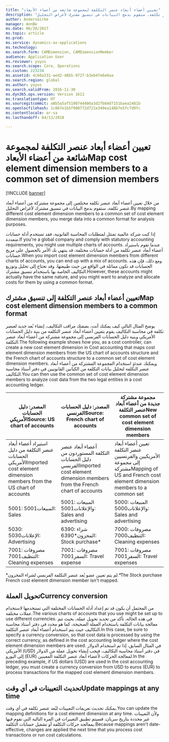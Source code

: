 ```yaml
---
title: "تعيين أعضاء أبعاد عنصر التكلفة لمجموعة شائعة من أعضاء الأبعاد"
description: "من خلال تعيين أعضاء أبعاد عنصر تكلفة مختلفين إلى مجموعة مشتركة من أعضاء أبعاد عنصر تكلفة، ستقوم بدمج البيانات في تنسيق مشترك لأغراض التحليل."
author: AndersGirke
manager: AnnBe
ms.date: 06/20/2017
ms.topic: article
ms.prod: 
ms.service: dynamics-ax-applications
ms.technology: 
ms.search.form: CAMDimension, CAMDimensionMember
audience: Application User
ms.reviewer: yuyus
ms.search.scope: Core, Operations
ms.custom: 223234
ms.assetid: 4c66a231-aed2-48b5-9727-b3eb4fe6e6aa
ms.search.region: global
ms.author: yuyus
ms.search.validFrom: 2016-11-30
ms.dyn365.ops.version: Version 1611
ms.translationtype: HT
ms.sourcegitcommit: a8b5a5af5108744406a3d2fb84d7151baea2481b
ms.openlocfilehash: 1c867e1b5f908772d721e349ea148b7e5fc7d9fc
ms.contentlocale: ar-sa
ms.lasthandoff: 04/13/2018

---
```


# <a name="map-cost-element-dimension-members-to-a-common-set-of-dimension-members"></a><span data-ttu-id="d4503-103">تعيين أعضاء أبعاد عنصر التكلفة لمجموعة شائعة من أعضاء الأبعاد</span><span class="sxs-lookup"><span data-stu-id="d4503-103">Map cost element dimension members to a common set of dimension members</span></span>

[!INCLUDE [banner](../includes/banner.md)]

<span data-ttu-id="d4503-104">من خلال تعيين أعضاء أبعاد عنصر تكلفة مختلفين إلى مجموعة مشتركة من أعضاء أبعاد عنصر تكلفة، ستقوم بدمج البيانات في تنسيق مشترك لأغراض التحليل.</span><span class="sxs-lookup"><span data-stu-id="d4503-104">By mapping different cost element dimension members to a common set of cost element dimension members, you merge data into a common format for analysis purposes.</span></span>

<span data-ttu-id="d4503-105">إذا كنت شركة عالمية تمتثل لمتطلبات المحاسبة القانونية، فقد تستخدم أدلة حسابات متعددة.</span><span class="sxs-lookup"><span data-stu-id="d4503-105">If you're a global company and comply with statutory accounting requirements, you might use multiple charts of accounts.</span></span> <span data-ttu-id="d4503-106">عندما تقوم باستيراد أعضاء أبعاد عنصر تكلفة من أدلة حسابات مختلفة، قد ينتهي بك الأمر بالحصول على مزيج حسابات.</span><span class="sxs-lookup"><span data-stu-id="d4503-106">When you import cost element dimension members from different charts of accounts, you can end up with a mix of accounts.</span></span> <span data-ttu-id="d4503-107">ومع ذلك، فإن هذه الحسابات قد تكون مماثلة في الواقع من حيث طبيعتها، وقد تحتاج إلى تحليل وتوزيع التكاليف الخاصة بها باستخدام تنسيق مشترك.</span><span class="sxs-lookup"><span data-stu-id="d4503-107">However, these accounts might actually have the same nature, and you might want to analyze and allocate costs for them by using a common format.</span></span>

## <a name="map-cost-element-dimension-members-to-a-common-format"></a><span data-ttu-id="d4503-108">تعيين أعضاء أبعاد عنصر التكلفة‬ إلى تنسيق مشترك</span><span class="sxs-lookup"><span data-stu-id="d4503-108">Map cost element dimension members to a common format</span></span>
<span data-ttu-id="d4503-109">يوضح المثال التالي كيف يمكنك أنت، بصفتك مراقب التكاليف، إنشاء بُعد جديد لعنصر تكلفة في محاسبة التكاليف يقوم بتعيين أعضاء أبعاد عنصر التكلفة من بنية دليل الحسابات الأمريكي وبنية دليل الحسابات الفرنسي إلى مجموعة مشتركة من أعضاء أبعاد عنصر التكلفة.</span><span class="sxs-lookup"><span data-stu-id="d4503-109">The following example shows how you, as a cost controller, can create a new cost element dimension in Cost accounting that maps cost element dimension members from the US chart of accounts structure and the French chart of accounts structure to a common set of cost element dimension members.</span></span> <span data-ttu-id="d4503-110">ويمكنك عندئذٍ استخدام المجموعة المشتركة من أعضاء أبعاد عنصر التكلفة لتحليل بيانات التكلفة من الكيانين القانونيين في دفتر أستاذ محاسبة التكاليف.</span><span class="sxs-lookup"><span data-stu-id="d4503-110">You can then use the common set of cost element dimension members to analyze cost data from the two legal entities in a cost accounting ledger.</span></span>

| <span data-ttu-id="d4503-111">المصدر: دليل الحسابات الأمريكي</span><span class="sxs-lookup"><span data-stu-id="d4503-111">Source: US chart of accounts</span></span>                                          | <span data-ttu-id="d4503-112">المصدر: دليل الحسابات الفرنسي</span><span class="sxs-lookup"><span data-stu-id="d4503-112">Source: French chart of accounts</span></span>                                          | <span data-ttu-id="d4503-113">مجموعة مشتركة جديدة من أعضاء أبعاد عنصر التكلفة</span><span class="sxs-lookup"><span data-stu-id="d4503-113">New common set of cost element dimension members</span></span>                        |
|-----------------------------------------------------------------------|---------------------------------------------------------------------------|-------------------------------------------------------------------------|
| <span data-ttu-id="d4503-114">استيراد أعضاء أبعاد عنصر التكلفة من دليل الحسابات الأمريكي</span><span class="sxs-lookup"><span data-stu-id="d4503-114">Imported cost element dimension members from the US chart of accounts</span></span> | <span data-ttu-id="d4503-115">أعضاء أبعاد عنصر التكلفة المستوردون من دليل الحسابات الفرنسي</span><span class="sxs-lookup"><span data-stu-id="d4503-115">Imported cost element dimension members from the French chart of accounts</span></span> | <span data-ttu-id="d4503-116">تعيين أعضاء أبعاد عنصر التكلفة الأمريكيين والفرنسيين إلى مجموعة مشتركة</span><span class="sxs-lookup"><span data-stu-id="d4503-116">Mapping of US and French cost element dimension members to a common set</span></span> |
| <span data-ttu-id="d4503-117">5001: المبيعات</span><span class="sxs-lookup"><span data-stu-id="d4503-117">5001: Sales</span></span>                                                           | <span data-ttu-id="d4503-118">5001: المبيعات والإعلانات</span><span class="sxs-lookup"><span data-stu-id="d4503-118">5001: Sales and advertising</span></span>                                               | <span data-ttu-id="d4503-119">5000: المبيعات والإعلانات</span><span class="sxs-lookup"><span data-stu-id="d4503-119">5000: Sales and advertising</span></span>                                             |
| <span data-ttu-id="d4503-120">5030: الإعلانات</span><span class="sxs-lookup"><span data-stu-id="d4503-120">5030: Advertising</span></span>                                                     | <span data-ttu-id="d4503-121">6390: شراء المخزون\*</span><span class="sxs-lookup"><span data-stu-id="d4503-121">6390: Stock purchase\*</span></span>                                                    | <span data-ttu-id="d4503-122">7000: مصروفات التنظيف</span><span class="sxs-lookup"><span data-stu-id="d4503-122">7000: Cleaning expenses</span></span>                                                 |
| <span data-ttu-id="d4503-123">7001: مصروفات التنظيف</span><span class="sxs-lookup"><span data-stu-id="d4503-123">7001: Cleaning expenses</span></span>                                               | <span data-ttu-id="d4503-124">7001: مصروفات السفر</span><span class="sxs-lookup"><span data-stu-id="d4503-124">7001: Travel expense</span></span>                                                      | <span data-ttu-id="d4503-125">7001: مصروفات السفر</span><span class="sxs-lookup"><span data-stu-id="d4503-125">7001: Travel expenses</span></span>                                                   |

<span data-ttu-id="d4503-126">\*لم يتم تعيين عضو بُعد عنصر التكلفة الفرنسي لشراء المخزون.</span><span class="sxs-lookup"><span data-stu-id="d4503-126">\*The Stock purchase French cost element dimension member isn't mapped.</span></span>

## <a name="currency-conversion"></a><span data-ttu-id="d4503-127">تحويل العملة</span><span class="sxs-lookup"><span data-stu-id="d4503-127">Currency conversion</span></span>
<span data-ttu-id="d4503-128">من المحتمل أن يكون قد تم إعداد أدلة الحسابات المختلفة التي تستخدمها لاستخدام عملات مختلفة.</span><span class="sxs-lookup"><span data-stu-id="d4503-128">The various charts of accounts that you use might be set up to use different currencies.</span></span> <span data-ttu-id="d4503-129">في هذه الحالة، تأكد من تحديد تحويل عملة، بحيث تتم معالجة بيانات التكلفة باستخدام العملة الصحيحة، كما هو محدد في دفتر أستاذ محاسبة التكاليف حيث يتم استخدام أعضاء أبعاد عنصر التكلفة.</span><span class="sxs-lookup"><span data-stu-id="d4503-129">In this case, be sure to specify a currency conversion, so that cost data is processed by using the correct currency, as defined in the cost accounting ledger where the cost element dimension members are used.</span></span> <span data-ttu-id="d4503-130">في المثال السابق، إذا تم استخدام الدولار الأمريكي (USD) في دفتر أستاذ محاسبة التكاليف، فيجب إنشاء تحويل عملة من الدولار إلى اليورو (EUR) لمعالجة الحركات لأعضاء أبعاد عنصر التكلفة المعينين.</span><span class="sxs-lookup"><span data-stu-id="d4503-130">In the preceding example, if US dollars (USD) are used in the cost accounting ledger, you must create a currency conversion from USD to euros (EUR) to process transactions for the mapped cost element dimension members.</span></span>

## <a name="update-mappings-at-any-time"></a><span data-ttu-id="d4503-131">تحديث التعيينات في أي وقت</span><span class="sxs-lookup"><span data-stu-id="d4503-131">Update mappings at any time</span></span>
<span data-ttu-id="d4503-132">يمكنك تحديث تعريفات التعيينات لبُعد عنصر تكلفة في أي وقت.</span><span class="sxs-lookup"><span data-stu-id="d4503-132">You can update the mapping definitions for a cost element dimension at any time.</span></span> <span data-ttu-id="d4503-133">ولأن التعيينات غير محددة بتاريخ سريان، فسيتم تطبيق التغييرات في المرة التالية التي تقوم فيها بمعالجة حركات التكلفة أو تشغيل حسابات التكلفة.</span><span class="sxs-lookup"><span data-stu-id="d4503-133">Because mappings aren't date-effective, changes are applied the next time that you process cost transactions or run cost calculations.</span></span>




